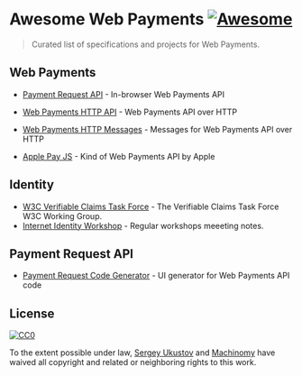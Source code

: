 # Awesome Web Payments [![Awesome](https://cdn.rawgit.com/sindresorhus/awesome/d7305f38d29fed78fa85652e3a63e154dd8e8829/media/badge.svg)](https://github.com/sindresorhus/awesome)

> Curated list of specifications and projects for Web Payments.

## Web Payments

- [Payment Request API](https://www.w3.org/TR/payment-request/) - In-browser Web Payments API
- [Web Payments HTTP API](https://www.w3.org/TR/webpayments-http-api/) - Web Payments API over HTTP
- [Web Payments HTTP Messages](https://www.w3.org/TR/webpayments-http-messages/) - Messages for Web Payments API over HTTP

- [Apple Pay JS](https://developer.apple.com/reference/applepayjs/) - Kind of Web Payments API by Apple

## Identity

- [W3C Verifiable Claims Task Force](http://w3c.github.io/vctf/) - The Verifiable Claims Task Force W3C Working Group.
- [Internet Identity Workshop](http://idcommons.net/Main_Page) - Regular workshops meeeting notes.

## Payment Request API
- [Payment Request Code Generator](https://paymentrequest.simmsreeve.com/) - UI generator for Web Payments API code

## License

[![CC0](http://mirrors.creativecommons.org/presskit/buttons/88x31/svg/cc-zero.svg)](https://creativecommons.org/publicdomain/zero/1.0/)

To the extent possible under law, [Sergey Ukustov](https://github.com/ukstv) and [Machinomy](https://github.com/machinomy) have waived all copyright and related or neighboring rights to this work.
